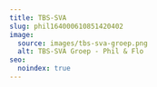 ```yaml
---
title: TBS-SVA
slug: phil164000610851420402
image:
  source: images/tbs-sva-groep.png
  alt: TBS-SVA Groep - Phil & Flo
seo:
  noindex: true
---
```

